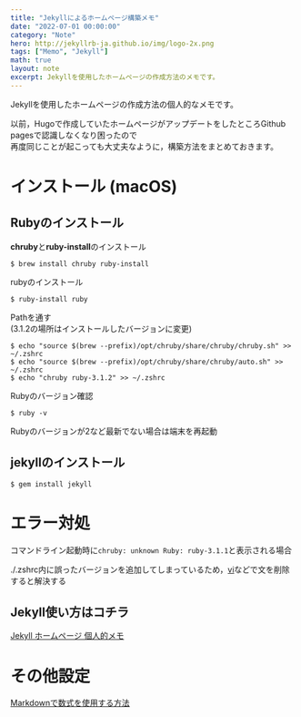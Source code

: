 ```yaml
---
title: "Jekyllによるホームページ構築メモ"
date: "2022-07-01 00:00:00"
category: "Note"
hero: http://jekyllrb-ja.github.io/img/logo-2x.png
tags: ["Memo", "Jekyll"]
math: true
layout: note
excerpt: Jekyllを使用したホームページの作成方法のメモです。
---
```


Jekyllを使用したホームページの作成方法の個人的なメモです。

以前，Hugoで作成していたホームページがアップデートをしたところGithub pagesで認識しなくなり困ったので  
再度同じことが起こっても大丈夫なように，構築方法をまとめておきます。

<!--more-->

# インストール (macOS)

## Rubyのインストール

<b>chruby</b>と<b>ruby-install</b>のインストール

```console
$ brew install chruby ruby-install
```

rubyのインストール

```console
$ ruby-install ruby
```

Pathを通す  
(3.1.2の場所はインストールしたバージョンに変更)

```console
$ echo "source $(brew --prefix)/opt/chruby/share/chruby/chruby.sh" >> ~/.zshrc
$ echo "source $(brew --prefix)/opt/chruby/share/chruby/auto.sh" >> ~/.zshrc
$ echo "chruby ruby-3.1.2" >> ~/.zshrc
```
Rubyのバージョン確認

```console
$ ruby -v
```
Rubyのバージョンが2など最新でない場合は端末を再起動

## jekyllのインストール
```console
$ gem install jekyll
```

# エラー対処
コマンドライン起動時に`chruby: unknown Ruby: ruby-3.1.1`と表示される場合  
  
./.zshrc内に誤ったバージョンを追加してしまっているため，[vi]()などで文を削除すると解決する

## Jekyll使い方はコチラ
[Jekyll ホームページ 個人的メモ]()

# その他設定
[Markdownで数式を使用する方法](https://qiita.com/memakura/items/e4d2de379f98ad7be498)
